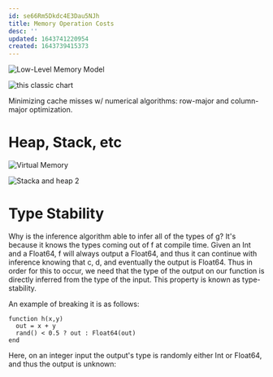 ```yaml
---
id: se66Rm5Dkdc4E3Dau5NJh
title: Memory Operation Costs
desc: ''
updated: 1643741220954
created: 1643739415373
---
```


![Low-Level Memory Model ](https://cdn.hackernoon.com/hn-images/1*nT3RAGnOAWmKmvOBnizNtw.png)


![this classic chart](http://ithare.com/infographics-operation-costs-in-cpu-clock-cycles/)

Minimizing cache misses w/ numerical algorithms:
row-major and column-major optimization.

# Heap, Stack, etc
![Virtual Memory](https://bayanbox.ir/view/581244719208138556/virtual-memory.jpg)

![Stacka and heap 2](https://camo.githubusercontent.com/ca96d70d09ce694363e44b93fd975bb3033898c1/687474703a2f2f7475746f7269616c732e6a656e6b6f762e636f6d2f696d616765732f6a6176612d636f6e63757272656e63792f6a6176612d6d656d6f72792d6d6f64656c2d352e706e67)



# Type Stability
Why is the inference algorithm able to infer all of the types of g? It's because it knows the types coming out of f at compile time. Given an Int and a Float64, f will always output a Float64, and thus it can continue with inference knowing that c, d, and eventually the output is Float64. Thus in order for this to occur, we need that the type of the output on our function is directly inferred from the type of the input. This property is known as type-stability.

An example of breaking it is as follows:
```{julia}
function h(x,y)
  out = x + y
  rand() < 0.5 ? out : Float64(out)
end
```

Here, on an integer input the output's type is randomly either Int or Float64, and thus the output is unknown: